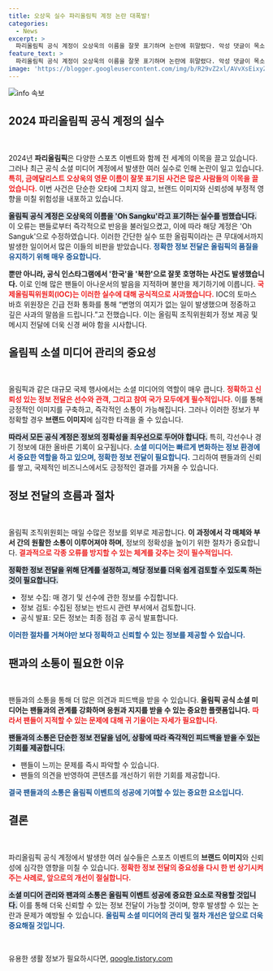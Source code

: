 ```yaml
---
title: 오상욱 실수 파리올림픽 계정 논란 대폭발!
categories:
  - News
excerpt: >
  파리올림픽 공식 계정이 오상욱의 이름을 잘못 표기하며 논란에 휘말렸다. 악성 댓글이 목소리를 높이는 가운데 IOC는 사과의 뜻을 표명, 불미스러운 실수가 반복되지 않도록 약속했다.
feature_text: >
  파리올림픽 공식 계정이 오상욱의 이름을 잘못 표기하며 논란에 휘말렸다. 악성 댓글이 목소리를 높이는 가운데 IOC는 사과의 뜻을 표명, 불미스러운 실수가 반복되지 않도록 약속했다.
image: 'https://blogger.googleusercontent.com/img/b/R29vZ2xl/AVvXsEixyZcFfHzMRdzZMjFBmAUKJYCLCGyLL1o632UiGVXcaFdKo_bkvkuCioo0uUKlGfBVcT3P84aROyZIXSBEx3Aw5nCQ3pTgDom1WDC4m8eifvWiAmWEEVb4x6G_l8C0QH225ldMjyaFvpxGEBGNO37VmDTDMHGhJPq73UglMfDca1-0aw/s1600/blogspot.png'
---
```


<p><img src="https://blogger.googleusercontent.com/img/b/R29vZ2xl/AVvXsEixyZcFfHzMRdzZMjFBmAUKJYCLCGyLL1o632UiGVXcaFdKo_bkvkuCioo0uUKlGfBVcT3P84aROyZIXSBEx3Aw5nCQ3pTgDom1WDC4m8eifvWiAmWEEVb4x6G_l8C0QH225ldMjyaFvpxGEBGNO37VmDTDMHGhJPq73UglMfDca1-0aw/s1600/blogspot.png" alt="info 속보" /></p>

<h2 data-ke-size="size26">2024 파리올림픽 공식 계정의 실수</h2>

<p data-ke-size="size16">&nbsp;</p>

<p>2024년 <b>파리올림픽</b>은 다양한 스포츠 이벤트와 함께 전 세계의 이목을 끌고 있습니다. 그러나 최근 공식 소셜 미디어 계정에서 발생한 여러 실수로 인해 논란이 일고 있습니다. <b><span style="color: #ee2323;">특히, 금메달리스트 오상욱의 영문 이름이 잘못 표기된 사건은 많은 사람들의 이목을 끌었습니다.</span></b> 이번 사건은 단순한 오타에 그치지 않고, 브랜드 이미지와 신뢰성에 부정적 영향을 미칠 위험성을 내포하고 있습니다.</p>

<p><b><span style="background-color: #21538527;">올림픽 공식 계정은 오상욱의 이름을 'Oh Sangku'라고 표기하는 실수를 범했습니다.</span></b> 이 오류는 팬들로부터 즉각적으로 반응을 불러일으켰고, 이에 따라 해당 계정은 'Oh Sanguk'으로 수정하였습니다. 이러한 간단한 실수 또한 올림픽이라는 큰 무대에서까지 발생한 일이어서 많은 이들의 비판을 받았습니다. <b><span style="color: #1a5490;">정확한 정보 전달은 올림픽의 품질을 유지하기 위해 매우 중요합니다.</span></b></p>

<p><b>뿐만 아니라, 공식 인스타그램에서 '한국'을 '북한'으로 잘못 호명하는 사건도 발생했습니다.</b> 이로 인해 많은 팬들이 아나운서의 발음을 지적하며 불만을 제기하기에 이릅니다. <b><span style="color: #ee2323;">국제올림픽위원회(IOC)는 이러한 실수에 대해 공식적으로 사과했습니다.</span></b> IOC의 토마스 바흐 위원장은 긴급 전화 통화를 통해 “변명의 여지가 없는 일이 발생했으며 정중하고 깊은 사과의 말씀을 드립니다.”고 전했습니다. 이는 올림픽 조직위원회가 정보 제공 및 메시지 전달에 더욱 신경 써야 함을 시사합니다.</p>

<h2 data-ke-size="size26">올림픽 소셜 미디어 관리의 중요성</h2>

<p data-ke-size="size16">&nbsp;</p>

<p>올림픽과 같은 대규모 국제 행사에서는 소셜 미디어의 역할이 매우 큽니다. <b><span style="color: #ee2323;">정확하고 신뢰성 있는 정보 전달은 선수와 관객, 그리고 참여 국가 모두에게 필수적입니다.</span></b> 이를 통해 긍정적인 이미지를 구축하고, 즉각적인 소통이 가능해집니다. 그러나 이러한 정보가 부정확할 경우 <b>브랜드 이미지</b>에 심각한 타격을 줄 수 있습니다.</p>

<p><b><span style="background-color: #21538527;">따라서 모든 공식 계정은 정보의 정확성을 최우선으로 두어야 합니다.</span></b> 특히, 각선수나 경기 정보에 대한 올바른 기록이 요구됩니다. <b><span style="color: #1a5490;">소셜 미디어는 빠르게 변화하는 정보 환경에서 중요한 역할을 하고 있으며, 정확한 정보 전달이 필요합니다.</span></b> 그리하여 팬들과의 신뢰를 쌓고, 국제적인 비즈니스에서도 긍정적인 결과를 가져올 수 있습니다.</p>

<h2 data-ke-size="size26">정보 전달의 흐름과 절차</h2>

<p data-ke-size="size16">&nbsp;</p>

<p>올림픽 조직위원회는 매일 수많은 정보를 외부로 제공합니다. <b>이 과정에서 각 매체와 부서 간의 원활한 소통이 이루어져야 하며</b>, 정보의 정확성을 높이기 위한 절차가 중요합니다. <b><span style="color: #ee2323;">결과적으로 각종 오류를 방지할 수 있는 체계를 갖추는 것이 필수적입니다.</span></b> </p>

<p><b><span style="background-color: #21538527;">정확한 정보 전달을 위해 단계를 설정하고, 해당 정보를 더욱 쉽게 검토할 수 있도록 하는 것이 필요합니다.</span></b> </p>

<ul>
    <li>정보 수집: 매 경기 및 선수에 관한 정보를 수집합니다.</li>
    <li>정보 검토: 수집된 정보는 반드시 관련 부서에서 검토합니다.</li>
    <li>공식 발표: 모든 정보는 최종 점검 후 공식 발표합니다.</li>
</ul>

<p><b><span style="color: #1a5490;">이러한 절차를 거쳐야만 보다 정확하고 신뢰할 수 있는 정보를 제공할 수 있습니다.</span></b></p>

<h2 data-ke-size="size26">팬과의 소통이 필요한 이유</h2>

<p data-ke-size="size16">&nbsp;</p>

<p>팬들과의 소통을 통해 더 많은 의견과 피드백을 받을 수 있습니다. <b>올림픽 공식 소셜 미디어는 팬들과의 관계를 강화하며 응원과 지지를 받을 수 있는 중요한 플랫폼입니다.</b> <b><span style="color: #ee2323;">따라서 팬들이 지적할 수 있는 문제에 대해 귀 기울이는 자세가 필요합니다.</span></b> </p>

<p><b><span style="background-color: #21538527;">팬들과의 소통은 단순한 정보 전달을 넘어, 상황에 따라 즉각적인 피드백을 받을 수 있는 기회를 제공합니다.</span></b></p>

<ul>
    <li>팬들이 느끼는 문제를 즉시 파악할 수 있습니다.</li>
    <li>팬들의 의견을 반영하여 콘텐츠를 개선하기 위한 기회를 제공합니다.</li>
</ul>

<p><b><span style="color: #1a5490;">결국 팬들과의 소통은 올림픽 이벤트의 성공에 기여할 수 있는 중요한 요소입니다.</span></b></p>

<h2 data-ke-size="size26">결론</h2>

<p data-ke-size="size16">&nbsp;</p>

<p>파리올림픽 공식 계정에서 발생한 여러 실수들은 스포츠 이벤트의 <b>브랜드 이미지</b>와 신뢰성에 심각한 영향을 미칠 수 있습니다. <b><span style="color: #ee2323;">정확한 정보 전달의 중요성을 다시 한 번 상기시켜주는 사례로, 앞으로의 개선이 절실합니다.</span></b> </p>

<p><b><span style="background-color: #21538527;">소셜 미디어 관리와 팬과의 소통은 올림픽 이벤트 성공에 중요한 요소로 작용할 것입니다.</span></b> 이를 통해 더욱 신뢰할 수 있는 정보 전달이 가능할 것이며, 향후 발생할 수 있는 논란과 문제가 예방될 수 있습니다. <b><span style="color: #1a5490;">올림픽 소셜 미디어의 관리 및 절차 개선은 앞으로 더욱 중요해질 것입니다.</span></b> </p>

<p data-ke-size="size16">&nbsp;</p>
유용한 생활 정보가 필요하시다면, <a href="https://qoogle.tistory.com" rel="dofollow">qoogle.tistory.com</a>


